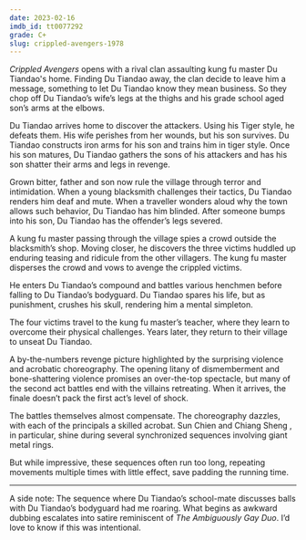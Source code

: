 ```yaml
---
date: 2023-02-16
imdb_id: tt0077292
grade: C+
slug: crippled-avengers-1978
---
```


_Crippled Avengers_ opens with a rival clan assaulting kung fu master Du Tiandao's home. Finding Du Tiandao away, the clan decide to leave him a message, something to let Du Tiandao know they mean business. So they chop off Du Tiandao’s wife’s legs at the thighs and his grade school aged son’s arms at the elbows.

<!-- end -->

Du Tiandao arrives home to discover the attackers. Using his Tiger style, he defeats them. His wife perishes from her wounds, but his son survives. Du Tiandao constructs iron arms for his son and trains him in tiger style. Once his son matures, Du Tiandao gathers the sons of his attackers and has his son shatter their arms and legs in revenge.

Grown bitter, father and son now rule the village through terror and intimidation. When a young blacksmith challenges their tactics, Du Tiandao renders him deaf and mute. When a traveller wonders aloud why the town allows such behavior, Du Tiandao has him blinded. After someone bumps into his son, Du Tiandao has the offender’s legs severed.

A kung fu master passing through the village spies a crowd outside the blacksmith’s shop. Moving closer, he discovers the three victims huddled up enduring teasing and ridicule from the other villagers. The kung fu master disperses the crowd and vows to avenge the crippled victims.

He enters Du Tiandao’s compound and battles various henchmen before falling to Du Tiandao’s bodyguard. Du Tiandao spares his life, but as punishment, crushes his skull, rendering him a mental simpleton.

The four victims travel to the kung fu master’s teacher, where they learn to overcome their physical challenges. Years later, they return to their village to unseat Du Tiandao.

A by-the-numbers revenge picture highlighted by the surprising violence and acrobatic choreography. The opening litany of dismemberment and bone-shattering violence promises an over-the-top spectacle, but many of the second act battles end with the villains retreating. When it arrives, the finale doesn’t pack the first act’s level of shock.

The battles themselves almost compensate. The choreography dazzles, with each of the principals a skilled acrobat. Sun Chien and Chiang Sheng , in particular, shine during several synchronized sequences involving giant metal rings.

But while impressive, these sequences often run too long, repeating movements multiple times with little effect, save padding the running time.

---

A side note: The sequence where Du Tiandao’s school-mate discusses balls with Du Tiandao’s bodyguard had me roaring. What begins as awkward dubbing escalates into satire reminiscent of _The Ambiguously Gay Duo_. I’d love to know if this was intentional.
